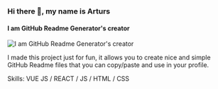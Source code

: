 ### Hi there 👋, my name is Arturs
#### I am GitHub Readme Generator's creator
![I am GitHub Readme Generator's creator](blob:https://web.whatsapp.com/a3a8f837-7358-4082-b1fb-4418d59cf382)

I made this project just for fun, it allows you to create nice and simple GitHub Readme files that you can copy/paste and use in your profile.

Skills: VUE JS / REACT / JS / HTML / CSS
